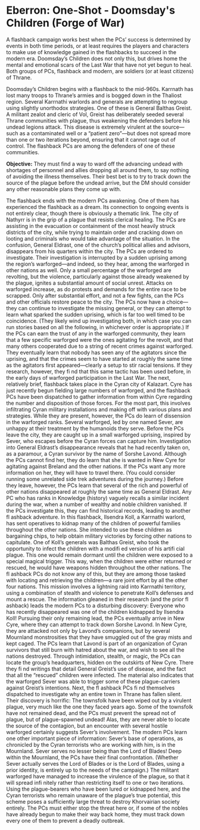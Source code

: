 # Eberron: One-Shot - Doomsday's Children (Forge of War)

A flashback campaign works best when the PCs’ success is determined by events in both time periods, or at least requires the players and characters to make use of knowledge gained in the flashbacks to succeed in the modern era. Doomsday’s Children does not only this, but drives home the mental and emotional scars of the Last War that have not yet begun to heal. Both groups of PCs, flashback and modern, are soldiers (or at least citizens) of Thrane.

Doomsday’s Children begins with a flashback to the mid-960s. Karrnath has lost many troops to Thrane’s armies and is bogged down in the Thaliost region. Several Karrnathi warlords and generals are attempting to regroup using slightly unorthodox strategies. One of these is General Balthas Greist. A militant zealot and cleric of Vol, Greist has deliberately seeded several Thrane communities with plague, thus weakening the defenders before his undead legions attack. This disease is extremely virulent at the source—such as a contaminated well or a “patient zero”—but does not spread more than one or two iterations beyond, ensuring that it cannot rage out of control. The flashback PCs are among the defenders of one of these communities.

**Objective:** They must find a way to ward off the advancing undead with shortages of personnel and allies dropping all around them, to say nothing of avoiding the illness themselves. Their best bet is to try to track down the source of the plague before the undead arrive, but the DM should consider any other reasonable plans they come up with.

The flashback ends with the modern PCs awakening. One of them has experienced the flashback as a dream. Its connection to ongoing events is not entirely clear, though there is obviously a thematic link. The city of Nathyrr is in the grip of a plague that resists clerical healing. The PCs are assisting in the evacuation or containment of the most heavily struck districts of the city, while trying to maintain order and cracking down on looting and criminals who would take advantage of the situation. In the confusion, General Eldrast, one of the church’s political allies and advisors, disappears from his quarters within the city. The PCs are ordered to investigate. Their investigation is interrupted by a sudden uprising among the region’s warforged—and indeed, so they hear, among the warforged in other nations as well. Only a small percentage of the warforged are revolting, but the violence, particularly against those already weakened by the plague, ignites a substantial amount of social unrest. Attacks on warforged increase, as do protests and demands for the entire race to be scrapped. Only after substantial effort, and not a few fights, can the PCs and other officials restore peace to the city. The PCs now have a choice—they can continue to investigate the missing general, or they can attempt to learn what sparked the sudden uprising, which is far too well timed to be coincidence. (They likely wind up investigating both, in which case you can run stories based on all the following, in whichever order is appropriate.) If the PCs can earn the trust of any in the warforged community, they learn that a few specific warforged were the ones agitating for the revolt, and that many others cooperated due to a string of recent crimes against warforged. They eventually learn that nobody has seen any of the agitators since the uprising, and that the crimes seem to have started at roughly the same time as the agitators first appeared—clearly a setup to stir racial tensions. If they research, however, they fi nd that this same tactic has been used before, in the early days of warforged participation in the Last War. The next, relatively brief, flashback takes place in the Cyran city of Kalazart. Cyre has just recently begun fielding large numbers of warforged, and the flashback PCs have been dispatched to gather information from within Cyre regarding the number and disposition of those forces. For the most part, this involves infiltrating Cyran military installations and making off with various plans and strategies. While they are present, however, the PCs do learn of dissension in the warforged ranks. Several warforged, led by one named Sever, are unhappy at their treatment by the humanoids they serve. Before the PCs leave the city, they are caught up in a small warforged uprising, inspired by Sever, who escapes before the Cyran forces can capture him. Investigation into General Eldrast’s disappearance reveals that he had recently taken on, as a paramour, a Cyran survivor by the name of Sorshe Lavond. Although the PCs cannot find her, they do learn that she is wanted in New Cyre for agitating against Breland and the other nations. If the PCs want any more information on her, they will have to travel there. (You could consider running some unrelated side trek adventures during the journey.) Before they leave, however, the PCs learn that several of the rich and powerful of other nations disappeared at roughly the same time as General Eldrast. Any PC who has ranks in Knowledge (history) vaguely recalls a similar incident during the war, when a number of wealthy and noble children vanished. If the PCs investigate this, they can find historical records, leading to another fl ashback adventure. In this flashback, Ilsendra Koll, a Karrnathi warlord, has sent operatives to kidnap many of the children of powerful families throughout the other nations. She intended to use these children as bargaining chips, to help obtain military victories by forcing other nations to capitulate. One of Koll’s generals was Balthas Greist, who took the opportunity to infect the children with a modifi ed version of his artifi cial plague. This one would remain dormant until the children were exposed to a special magical trigger. This way, when the children were either returned or rescued, he would have weapons hidden throughout the other nations. The fl ashback PCs do not know any of this, but they are among those tasked with locating and retrieving the children—a rare joint effort by all the other four nations. This mission involves a lightning raid into Karrnathi territory, using a combination of stealth and violence to penetrate Koll’s defenses and mount a rescue. The information gleaned in their research (and the prior fl ashback) leads the modern PCs to a disturbing discovery: Everyone who has recently disappeared was one of the children kidnapped by Ilsendra Koll! Pursuing their only remaining lead, the PCs eventually arrive in New Cyre, where they can attempt to track down Sorshe Lavond. In New Cyre, they are attacked not only by Lavond’s companions, but by several Mournland monstrosities that they have smuggled out of the gray mists and kept caged. The PCs learn that Lavond is part of an organization of Cyran survivors that still burn with hatred about the war, and wish to see all the nations destroyed. Through intimidation, stealth, or magic, the PCs can locate the group’s headquarters, hidden on the outskirts of New Cyre. There they fi nd writings that detail General Greist’s use of disease, and the fact that all the “rescued” children were infected. The material also indicates that the warforged Sever was able to trigger some of these plague-carriers against Greist’s intentions. Next, the fl ashback PCs fi nd themselves dispatched to investigate why an entire town in Thrane has fallen silent. Their discovery is horrific: The townsfolk have been wiped out by a virulent plague, very much like the one they faced years ago. Some of the townsfolk have not remained dead, and the PCs must prevent the spread not of plague, but of plague-spawned undead! Alas, they are never able to locate the source of the contagion, but an encounter with several hostile warforged certainly suggests Sever’s involvement. The modern PCs learn one other important piece of information: Sever’s base of operations, as chronicled by the Cyran terrorists who are working with him, is in the Mournland. Sever serves no lesser being than the Lord of Blades! Deep within the Mournland, the PCs have their final confrontation. (Whether Sever actually serves the Lord of Blades or is the Lord of Blades, using a prior identity, is entirely up to the needs of the campaign.) The militant warforged have managed to increase the virulence of the plague, so that it will spread infi nitely rather than restricting itself to one or two iterations. Using the plague-bearers who have been lured or kidnapped here, and the Cyran terrorists who remain unaware of the plague’s true potential, this scheme poses a sufficiently large threat to destroy Khorvairian society entirely. The PCs must either stop the threat here or, if some of the nobles have already begun to make their way back home, they must track down every one of them to prevent a deadly outbreak.